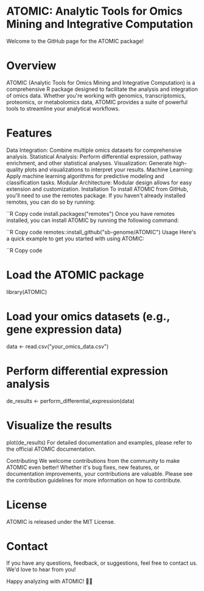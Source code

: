 # ATOMIC: Analytic Tools for Omics Mining and Integrative Computation
Welcome to the GitHub page for the ATOMIC package!

# Overview
ATOMIC (Analytic Tools for Omics Mining and Integrative Computation) is a comprehensive R package designed to facilitate the analysis and integration of omics data. Whether you're working with genomics, transcriptomics, proteomics, or metabolomics data, ATOMIC provides a suite of powerful tools to streamline your analytical workflows.

# Features
Data Integration: Combine multiple omics datasets for comprehensive analysis.
Statistical Analysis: Perform differential expression, pathway enrichment, and other statistical analyses.
Visualization: Generate high-quality plots and visualizations to interpret your results.
Machine Learning: Apply machine learning algorithms for predictive modeling and classification tasks.
Modular Architecture: Modular design allows for easy extension and customization.
Installation
To install ATOMIC from GitHub, you'll need to use the remotes package. If you haven't already installed remotes, you can do so by running:

``R
Copy code
install.packages("remotes")
Once you have remotes installed, you can install ATOMIC by running the following command:

``R
Copy code
remotes::install_github("sb-genome/ATOMIC")
Usage
Here's a quick example to get you started with using ATOMIC:

``R
Copy code
# Load the ATOMIC package
library(ATOMIC)

# Load your omics datasets (e.g., gene expression data)
data <- read.csv("your_omics_data.csv")

# Perform differential expression analysis
de_results <- perform_differential_expression(data)

# Visualize the results
plot(de_results)
For detailed documentation and examples, please refer to the official ATOMIC documentation.

Contributing
We welcome contributions from the community to make ATOMIC even better! Whether it's bug fixes, new features, or documentation improvements, your contributions are valuable. Please see the contribution guidelines for more information on how to contribute.

# License
ATOMIC is released under the MIT License.

# Contact
If you have any questions, feedback, or suggestions, feel free to contact us. We'd love to hear from you!

Happy analyzing with ATOMIC! 🧬🔬
